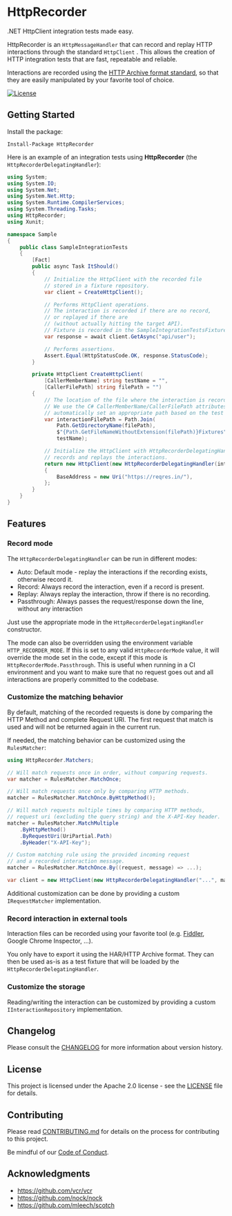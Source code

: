 # HttpRecorder

.NET HttpClient integration tests made easy.

HttpRecorder is an `HttpMessageHandler` that can record and replay HTTP interactions through the standard `HttpClient` . This allows the creation of HTTP integration tests that are fast, repeatable and reliable.

Interactions are recorded using the [HTTP Archive format standard](https://en.wikipedia.org/wiki/.har), so that they are easily manipulated by your favorite tool of choice.

[![License](https://img.shields.io/badge/License-Apache%202.0-blue.svg)](LICENSE)

## Getting Started

Install the package:

```
Install-Package HttpRecorder
```

Here is an example of an integration tests using **HttpRecorder** (the `HttpRecorderDelegatingHandler`):

```csharp
using System;
using System.IO;
using System.Net;
using System.Net.Http;
using System.Runtime.CompilerServices;
using System.Threading.Tasks;
using HttpRecorder;
using Xunit;

namespace Sample
{
    public class SampleIntegrationTests
    {
        [Fact]
        public async Task ItShould()
        {
            // Initialize the HttpClient with the recorded file
            // stored in a fixture repository.
            var client = CreateHttpClient();

            // Performs HttpClient operations.
            // The interaction is recorded if there are no record,
            // or replayed if there are
            // (without actually hitting the target API).
            // Fixture is recorded in the SampleIntegrationTestsFixtures\ItShould.har file.
            var response = await client.GetAsync("api/user");

            // Performs assertions.
            Assert.Equal(HttpStatusCode.OK, response.StatusCode);
        }

        private HttpClient CreateHttpClient(
            [CallerMemberName] string testName = "",
            [CallerFilePath] string filePath = "")
        {
            // The location of the file where the interaction is recorded.
            // We use the C# CallerMemberName/CallerFilePath attributes to
            // automatically set an appropriate path based on the test case.
            var interactionFilePath = Path.Join(
                Path.GetDirectoryName(filePath),
                $"{Path.GetFileNameWithoutExtension(filePath)}Fixtures",
                testName);

            // Initialize the HttpClient with HttpRecorderDelegatingHandler, which
            // records and replays the interactions.
            return new HttpClient(new HttpRecorderDelegatingHandler(interactionFilePath))
            {
                BaseAddress = new Uri("https://reqres.in/"),
            };
        }
    }
}
```

## Features

### Record mode

The  `HttpRecorderDelegatingHandler` can be run in different modes:

- Auto: Default mode - replay the interactions if the recording exists, otherwise record it.
- Record: Always record the interaction, even if a record is present.
- Replay: Always replay the interaction, throw if there is no recording.
- Passthrough: Always passes the request/response down the line, without any interaction

Just use the appropriate mode in the `HttpRecorderDelegatingHandler`  constructor.

The mode can also be overridden using the environment variable `HTTP_RECORDER_MODE`.
If this is set to any valid `HttpRecorderMode` value, it will override the mode set in the code,
except if this mode is `HttpRecorderMode.Passthrough`.
This is useful when running in a CI environment and you want to make sure that no
request goes out and all interactions are properly committed to the codebase.

### Customize the matching behavior

By default, matching of the recorded requests is done by comparing the HTTP Method and complete Request URI. The first request that match is used and will not be returned again in the current run.

If needed, the matching behavior can be customized using the `RulesMatcher`:

```csharp
using HttpRecorder.Matchers;

// Will match requests once in order, without comparing requests.
var matcher = RulesMatcher.MatchOnce;

// Will match requests once only by comparing HTTP methods.
matcher = RulesMatcher.MatchOnce.ByHttpMethod();

// Will match requests multiple times by comparing HTTP methods,
// request uri (excluding the query string) and the X-API-Key header.
matcher = RulesMatcher.MatchMultiple
    .ByHttpMethod()
    .ByRequestUri(UriPartial.Path)
    .ByHeader("X-API-Key");

// Custom matching rule using the provided incoming request
// and a recorded interaction message.
matcher = RulesMatcher.MatchOnce.By((request, message) => ...);

var client = new HttpClient(new HttpRecorderDelegatingHandler("...", matcher: matcher));
```

Additional customization can be done by providing a custom `IRequestMatcher` implementation.

### Record interaction in external tools

Interaction files can be recorded using your favorite tool (e.g. [Fiddler](https://www.telerik.com/fiddler), Google Chrome Inspector, ...).

You only have to export it using the HAR/HTTP Archive format. They can then be used as-is as a test fixture that will be loaded by the `HttpRecorderDelegatingHandler`.

### Customize the storage

Reading/writing the interaction can be customized by providing a custom `IInteractionRepository` implementation.

## Changelog

Please consult the [CHANGELOG](CHANGELOG.md) for more information about version
history.

## License

This project is licensed under the Apache 2.0 license - see the
[LICENSE](LICENSE) file for details.

## Contributing

Please read [CONTRIBUTING.md](CONTRIBUTING.md) for details on the process for
contributing to this project.

Be mindful of our [Code of Conduct](CODE_OF_CONDUCT.md).

## Acknowledgments

- https://github.com/vcr/vcr
- https://github.com/nock/nock
- https://github.com/mleech/scotch

